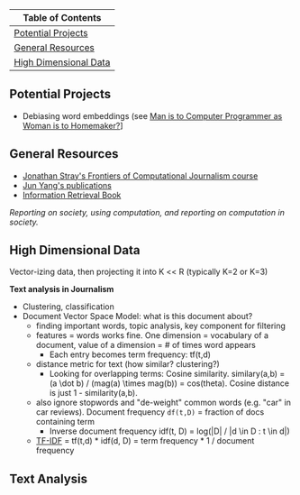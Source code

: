 | Table of Contents |
|-------------|
| [Potential Projects](#potential-projects) |
| [General Resources](#general-resources) |
| [High Dimensional Data](#high-dimensional-data)

## Potential Projects

- Debiasing word embeddings (see [Man is to Computer Programmer as Woman is to Homemaker?](https://arxiv.org/pdf/1607.06520.pdf)]

## General Resources

- [Jonathan Stray's Frontiers of Computational Journalism course](http://www.compjournalism.com/)
- [Jun Yang's publications](https://users.cs.duke.edu/~junyang/)
- [Information Retrieval Book](https://nlp.stanford.edu/IR-book/information-retrieval-book.html)

_Reporting on society, using computation, and reporting on computation in society._

## High Dimensional Data

Vector-izing data, then projecting it into K << R (typically K=2 or K=3)

**Text analysis in Journalism**
- Clustering, classification
- Document Vector Space Model: what is this document about?
  - finding important words, topic analysis, key component for filtering
  - features = words works fine. One dimension = vocabulary of a document, value of a dimension = # of times word appears
    - Each entry becomes term frequency: tf(t,d)
  - distance metric for text (how similar? clustering?)
    - Looking for overlapping terms: Cosine similarity. similary(a,b) = (a \dot b) / (mag(a) \times mag(b)) = cos(theta). Cosine distance is just 1 - similarity(a,b).
  - also ignore stopwords and "de-weight" common words (e.g. "car" in car reviews). Document frequency `df(t,D)` = fraction of docs containing term
    - Inverse document frequency idf(t, D) = log(|D| / |d \in D : t \in d|)
  - [TF-IDF](https://planspace.org/20150524-tfidf_is_about_what_matters/) = tf(t,d) * idf(d, D) = term frequency * 1 / document frequency

## Text Analysis

